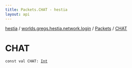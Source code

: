 ```yaml
---
title: Packets.CHAT - hestia
layout: api
---
```


<div class='api-docs-breadcrumbs'><a href="../../index.html">hestia</a> / <a href="../index.html">worlds.gregs.hestia.network.login</a> / <a href="index.html">Packets</a> / <a href="./-c-h-a-t.html">CHAT</a></div>

# CHAT

<div class="signature"><code><span class="keyword">const</span> <span class="keyword">val </span><span class="identifier">CHAT</span><span class="symbol">: </span><a href="https://kotlinlang.org/api/latest/jvm/stdlib/kotlin/-int/index.html"><span class="identifier">Int</span></a></code></div>
